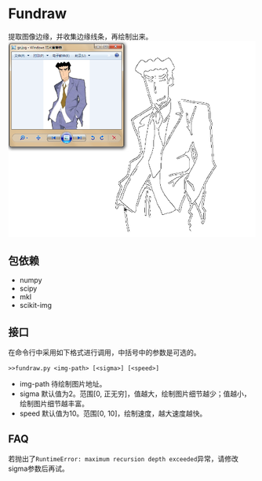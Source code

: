 # Fundraw
提取图像边缘，并收集边缘线条，再绘制出来。
![广志](img/test.png)

## 包依赖
* numpy
* scipy
* mkl
* scikit-img

## 接口
在命令行中采用如下格式进行调用，中括号中的参数是可选的。
```
>>fundraw.py <img-path> [<sigma>] [<speed>]
```
* img-path 待绘制图片地址。
* sigma 默认值为2。范围[0, 正无穷]，值越大，绘制图片细节越少；值越小，绘制图片细节越丰富。
* speed 默认值为10。范围[0, 10]，绘制速度，越大速度越快。

## FAQ
若抛出了`RuntimeError: maximum recursion depth exceeded`异常，请修改sigma参数后再试。